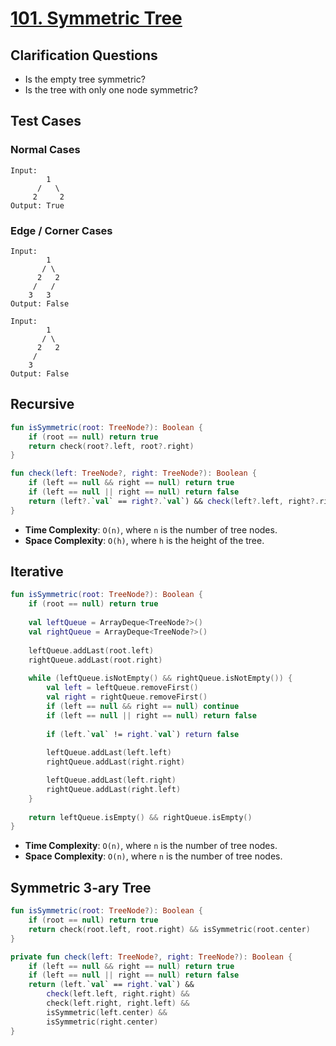 # [101. Symmetric Tree](https://leetcode.com/problems/symmetric-tree/)

## Clarification Questions
* Is the empty tree symmetric?
* Is the tree with only one node symmetric?
 
## Test Cases
### Normal Cases
```
Input: 
        1
      /   \
     2     2
Output: True
```
### Edge / Corner Cases
```
Input: 
        1
       / \
      2   2
     /   /  
    3   3
Output: False

Input: 
        1
       / \
      2   2
     /
    3
Output: False
```

## Recursive
```kotlin
fun isSymmetric(root: TreeNode?): Boolean {
    if (root == null) return true
    return check(root?.left, root?.right)
}

fun check(left: TreeNode?, right: TreeNode?): Boolean {
    if (left == null && right == null) return true
    if (left == null || right == null) return false
    return (left?.`val` == right?.`val`) && check(left?.left, right?.right) && check(left?.right, right?.left)
}
```

* **Time Complexity**: `O(n)`, where `n` is the number of tree nodes.
* **Space Complexity**: `O(h)`, where `h` is the height of the tree.

## Iterative
```kotlin
fun isSymmetric(root: TreeNode?): Boolean {
    if (root == null) return true
    
    val leftQueue = ArrayDeque<TreeNode?>()
    val rightQueue = ArrayDeque<TreeNode?>()
    
    leftQueue.addLast(root.left)        
    rightQueue.addLast(root.right)
    
    while (leftQueue.isNotEmpty() && rightQueue.isNotEmpty()) {
        val left = leftQueue.removeFirst()
        val right = rightQueue.removeFirst()
        if (left == null && right == null) continue
        if (left == null || right == null) return false
        
        if (left.`val` != right.`val`) return false
        
        leftQueue.addLast(left.left)
        rightQueue.addLast(right.right)

        leftQueue.addLast(left.right)
        rightQueue.addLast(right.left)
    }
    
    return leftQueue.isEmpty() && rightQueue.isEmpty()
}
```
* **Time Complexity**: `O(n)`, where `n` is the number of tree nodes.
* **Space Complexity**: `O(n)`, where `n` is the number of tree nodes.

## Symmetric 3-ary Tree
```kotlin
fun isSymmetric(root: TreeNode?): Boolean {
    if (root == null) return true
    return check(root.left, root.right) && isSymmetric(root.center)
}

private fun check(left: TreeNode?, right: TreeNode?): Boolean {
    if (left == null && right == null) return true
    if (left == null || right == null) return false
    return (left.`val` == right.`val`) &&
        check(left.left, right.right) && 
        check(left.right, right.left) &&
        isSymmetric(left.center) &&
        isSymmetric(right.center)
}
```